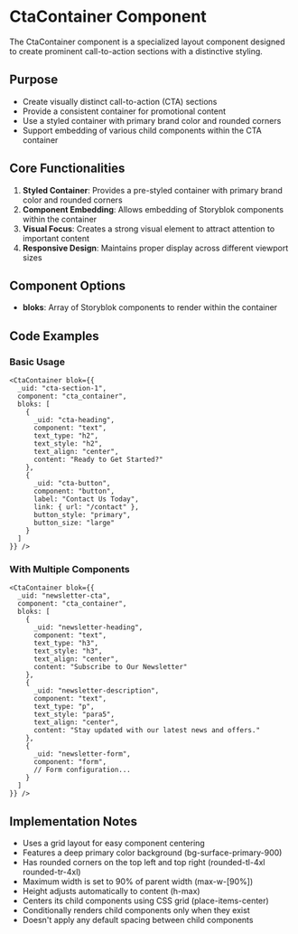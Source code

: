 # CtaContainer Component

The CtaContainer component is a specialized layout component designed to create prominent call-to-action sections with a distinctive styling.

## Purpose

- Create visually distinct call-to-action (CTA) sections
- Provide a consistent container for promotional content
- Use a styled container with primary brand color and rounded corners
- Support embedding of various child components within the CTA container

## Core Functionalities

1. **Styled Container**: Provides a pre-styled container with primary brand color and rounded corners
2. **Component Embedding**: Allows embedding of Storyblok components within the container
3. **Visual Focus**: Creates a strong visual element to attract attention to important content
4. **Responsive Design**: Maintains proper display across different viewport sizes

## Component Options

- **bloks**: Array of Storyblok components to render within the container

## Code Examples

### Basic Usage

```svelte
<CtaContainer blok={{
  _uid: "cta-section-1",
  component: "cta_container",
  bloks: [
    {
      _uid: "cta-heading",
      component: "text",
      text_type: "h2",
      text_style: "h2",
      text_align: "center",
      content: "Ready to Get Started?"
    },
    {
      _uid: "cta-button",
      component: "button",
      label: "Contact Us Today",
      link: { url: "/contact" },
      button_style: "primary",
      button_size: "large"
    }
  ]
}} />
```

### With Multiple Components

```svelte
<CtaContainer blok={{
  _uid: "newsletter-cta",
  component: "cta_container",
  bloks: [
    {
      _uid: "newsletter-heading",
      component: "text",
      text_type: "h3",
      text_style: "h3",
      text_align: "center",
      content: "Subscribe to Our Newsletter"
    },
    {
      _uid: "newsletter-description",
      component: "text",
      text_type: "p",
      text_style: "para5",
      text_align: "center",
      content: "Stay updated with our latest news and offers."
    },
    {
      _uid: "newsletter-form",
      component: "form",
      // Form configuration...
    }
  ]
}} />
```

## Implementation Notes

- Uses a grid layout for easy component centering
- Features a deep primary color background (bg-surface-primary-900)
- Has rounded corners on the top left and top right (rounded-tl-4xl rounded-tr-4xl)
- Maximum width is set to 90% of parent width (max-w-[90%])
- Height adjusts automatically to content (h-max)
- Centers its child components using CSS grid (place-items-center)
- Conditionally renders child components only when they exist
- Doesn't apply any default spacing between child components